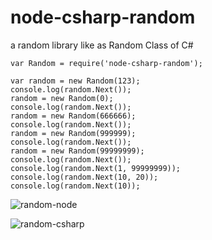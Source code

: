 # node-csharp-random
a random library like as Random Class of C#
```
var Random = require('node-csharp-random');

var random = new Random(123);
console.log(random.Next());
random = new Random(0);
console.log(random.Next());
random = new Random(666666);
console.log(random.Next());
random = new Random(999999);
console.log(random.Next());
random = new Random(99999999);
console.log(random.Next());
console.log(random.Next(1, 99999999));
console.log(random.Next(10, 20));
console.log(random.Next(10));
```

![random-node](https://raw.githubusercontent.com/Rwing/Rwing-s-Repository/master/images/random-node.png)

![random-csharp](https://raw.githubusercontent.com/Rwing/Rwing-s-Repository/master/images/random-csharp.png)